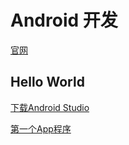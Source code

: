 # Android 开发

[官网](https://developer.android.com/?hl=zh-cn )

## Hello World

[下载Android Studio](https://developer.android.com/studio/ )

[第一个App程序](https://developer.android.com/codelabs/build-your-first-android-app#0 )

